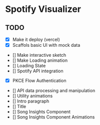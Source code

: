 # Spotify Visualizer

## TODO

- [x] Make it deploy (vercel)
- [x] Scaffols basic UI with mock data
- [] Make interactive sketch
- [] Make Loading animation
- [] Loading State
- [] Spotify API integration
- [x] PKCE Flow Authentication
- [] API data processing and manipulation
- [] Utility animations
- [] Intro paragraph
- [] Title
- [] Song Insights Component
- [] Song Insights Component Animations
